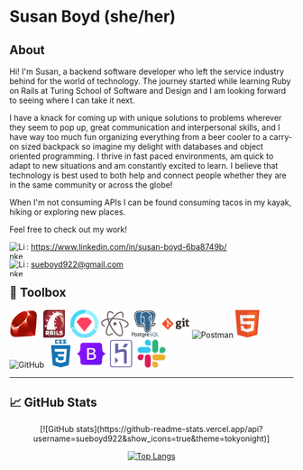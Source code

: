 # Susan Boyd (she/her)


## About
Hi! I'm Susan, a backend software developer who left the service industry behind for the world of technology. The journey started while learning Ruby on Rails at Turing School of Software and Design and I am looking forward to seeing where I can take it next. 

I have a knack for coming up with unique solutions to problems wherever they seem to pop up, great communication and interpersonal skills, and I have way too much fun organizing everything from a beer cooler to a carry-on sized backpack so imagine my delight with databases and object oriented programming. I thrive in fast paced environments, am quick to adapt to new situations and am constantly excited to learn. I believe that technology is best used to both help and connect people whether they are in the same community or across the globe!

When I'm not consuming APIs I can be found consuming tacos in my kayak, hiking or exploring new places. 

Feel free to check out my work! 

<img align="left" src="https://www.vectorlogo.zone/logos/linkedin/linkedin-tile.svg" alt="Linked In" width="30" height="30"/>: https://www.linkedin.com/in/susan-boyd-6ba8749b/

<img align="left" src="https://www.vectorlogo.zone/logos/gmail/gmail-tile.svg" alt="Linked In" width="30" height="30"/>: sueboyd922@gmail.com


## 🧰 Toolbox

<img src="https://github.com/devicons/devicon/blob/master/icons/ruby/ruby-original.svg" alt="Ruby" width="50" height="50"/> <img src="https://github.com/devicons/devicon/blob/master/icons/rails/rails-original-wordmark.svg" alt="Rails" width="50" height="50"/> <img src="https://github.com/devicons/devicon/blob/master/icons/rspec/rspec-original.svg" alt="RSpec" width="50" height="50"/> <img src="https://github.com/devicons/devicon/blob/master/icons/atom/atom-original.svg" alt="Atom" width="50" height="50"/> <img src="https://github.com/devicons/devicon/blob/master/icons/postgresql/postgresql-original-wordmark.svg" alt="PostgreSQL" width="50" height="50"/> <img src="https://github.com/devicons/devicon/blob/master/icons/git/git-original-wordmark.svg" alt="Git" width="50" height="50"/> <img src="https://www.vectorlogo.zone/logos/getpostman/getpostman-icon.svg" alt="Postman" width="50" height="50"/><img src="https://github.com/devicons/devicon/blob/master/icons/html5/html5-original.svg" alt="HTML" width="50" height="50"/> <img src="https://www.vectorlogo.zone/logos/github/github-tile.svg" alt="GitHub" width="50" height="50"/> <img src="https://github.com/devicons/devicon/blob/master/icons/css3/css3-plain-wordmark.svg" alt="CSS" width="50" height="50"/> <img src="https://github.com/devicons/devicon/blob/master/icons/bootstrap/bootstrap-original.svg" alt="Bootstrap" width="50" height="50"/> <img src="https://github.com/devicons/devicon/blob/master/icons/heroku/heroku-original.svg" alt="Heroku" width="50" height="50"/> <img src="https://github.com/devicons/devicon/blob/master/icons/slack/slack-original.svg" alt="Slack" width="50" height="50"/> 



---

## &#x1f4c8; GitHub Stats

<section align="center">
[![GitHub stats](https://github-readme-stats.vercel.app/api?username=sueboyd922&show_icons=true&theme=tokyonight)]

[![Top Langs](https://github-readme-stats.vercel.app/api/top-langs/?username=sueboyd922&hide=java&theme=tokyonight)](https://github.com/anuraghazra/github-readme-stats) 
</section>


